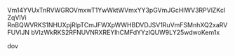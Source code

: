 Vm14YVUxTnRVWGROVmxwT1YwWktWVmxYY3pGVmJGcHlWV3RPVlZKclZqVlVi
RnBQWVRKS1NHUXpjRlpTCmJFWXpWWHBDVDJSV1RuVmFSMnhXQ2xaRVFUVlJN
bVIzWkRKS2RFNUVNRXREYlhCMFdYYzlQUW9LY25wdwoKem1x

dov